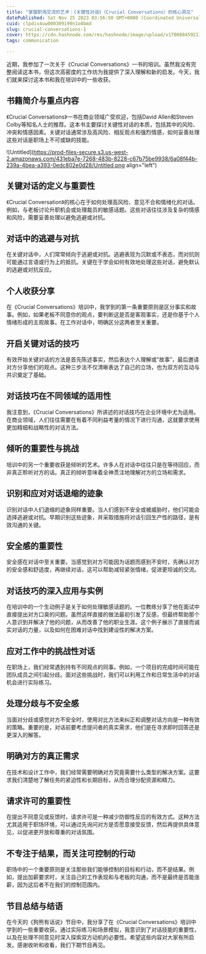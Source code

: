 ```yaml
---
title: "掌握职场交流的艺术：《关键性对话》（Crucial Conversations）的核心洞见"
datePublished: Sat Nov 25 2023 03:56:50 GMT+0000 (Coordinated Universal Time)
cuid: clpdis4uw000309i99n1o4bmd
slug: crucial-conversations-1
cover: https://cdn.hashnode.com/res/hashnode/image/upload/v1700884592118/9d7b89f6-7295-481b-9d0d-6c1e627c4d3a.webp
tags: communication

---
```


近期，我参加了一次关于《Crucial Conversations》一书的培训。虽然我没有完整阅读这本书，但这次高密度的工作坊为我提供了深入理解和新的启发。今天，我们就来探讨这本书和我在培训中的一些收获。

## **书籍简介与重点内容**

《Crucial Conversations》一书在商业领域广受欢迎，包括David Allen和Steven Colby等知名人士的推荐。这本书主要探讨关键性对话的本质，包括其中的风险、冲突和情感因素。关键对话通常涉及高风险、相反观点和强烈情感，如何妥善处理这些对话是职场上不可或缺的技能。

![Untitled](https://prod-files-secure.s3.us-west-2.amazonaws.com/431eba7e-7268-483b-8228-c67b75be9938/6a08f44b-239a-4bea-a393-0edc802e0d28/Untitled.png align="left")

## **关键对话的定义与重要性**

《Crucial Conversation》的核心在于如何处理高风险、意见不合和情绪化的对话。例如，与老板讨论升职机会或处理裁员的敏感话题。这些对话往往涉及复杂的情感和风险，需要妥善处理以避免逃避或对抗。

## **对话中的逃避与对抗**

在关键对话中，人们常常倾向于逃避或对抗。逃避表现为沉默或不表态，而对抗则可能通过言语或行为上的抵抗。关键在于学会如何有效地处理这些对话，避免默认的逃避或对抗反应。

## **个人收获分享**

在《Crucial Conversations》培训中，我学到的第一条重要原则是区分事实和故事。例如，如果老板不同意你的观点，要判断这是否是客观事实，还是你基于个人情绪形成的主观故事。在工作对话中，明确区分这两者至关重要。

## **开启关键对话的技巧**

有效开始关键对话的方法是首先陈述事实，然后表达个人理解或“故事”，最后邀请对方分享他们的观点。这种三步法不仅清晰表达了自己的立场，也为双方的互动与共识奠定了基础。

## **对话技巧在不同领域的适用性**

我注意到，《Crucial Conversations》所讲述的对话技巧在企业环境中尤为适用。在商业领域，人们往往需要在有着不同利益考量的情况下进行沟通，这就要求使用更加精细和战略性的对话方法。

## **倾听的重要性与挑战**

培训中的另一个重要收获是倾听的艺术。许多人在对话中往往只是在等待回应，而非真正聆听对方的话。真正的倾听意味着全神贯注地理解对方的立场和需求。

## **识别和应对对话退缩的迹象**

识别对话中人们退缩的迹象同样重要。当人们感到不安全或被威胁时，他们可能会选择逃避或对抗。早期识别这些迹象，并采取措施将对话引回生产性的路径，是有效沟通的关键。

## **安全感的重要性**

安全感在对话中至关重要。当感觉到对方可能因为话题而感到不安时，先确认对方的安全感和舒适度，再继续对话，这可以帮助减轻紧张情绪，促进更坦诚的交流。

## **对话技巧的深入应用与实例**

在培训中的一个生动例子是关于如何处理敏感话题的。一位教练分享了他在面试中直接提出对方口臭的问题。虽然这样直接的做法最初引发了反感，但最终帮助那个人意识到并解决了他的问题，从而改善了他的职业生涯。这个例子展示了直接而诚实对话的力量，以及如何在困难对话中找到建设性的解决方案。

## **应对工作中的挑战性对话**

在职场上，我们经常遇到持有不同观点的同事。例如，一个项目的完成时间可能在团队成员之间引起分歧。面对这些挑战时，我们可以利用工作和日常生活中的对话机会进行实际练习。

## **处理分歧与不安全感**

当面对分歧或感觉对方不安全时，使用对比方法来纠正和调整对话方向是一种有效的策略。重要的是，对话前要考虑提问者的真实需求，他们是在寻求即时回答还是更深入的解答。

## **明确对方的真正需求**

在技术和设计工作中，我们经常需要明确对方究竟需要什么类型的解决方案。这要求我们清楚地了解任务的紧迫性和长期目标，从而合理分配资源和精力。

## **请求许可的重要性**

在提出不同意见或反馈时，请求许可是一种减少防御性反应的有效方式。这种方法尤其适用于职场环境，可以通过先询问对方是否愿意接受反馈，然后再提供具体意见，以促进更开放和尊重的对话氛围。

## **不专注于结果，而关注可控制的行动**

职场中的一个重要原则是关注那些我们能够控制的目标和行动，而不是结果。例如，提出加薪要求时，关注自己的工作表现和与老板的沟通，而不是最终是否能涨薪，因为这后者不在我们的控制范围内。

## **节目总结与结语**

在今天的《狗熊有话说》节目中，我分享了在《Crucial Conversations》培训中学到的一些重要收获。通过实际练习和场景模拟，我意识到了对话技能的重要性，以及在处理不同意见时深入探索双方动机的必要性。希望这些内容对大家有所启发。感谢收听和收看，我们下期节目再见。